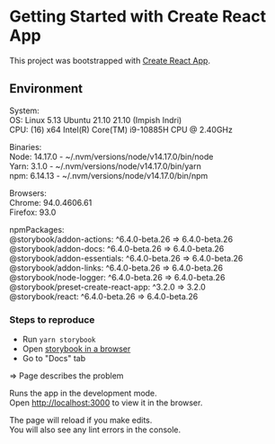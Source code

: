 # Getting Started with Create React App

This project was bootstrapped with [Create React App](https://github.com/facebook/create-react-app).

## Environment

System:  
OS: Linux 5.13 Ubuntu 21.10 21.10 (Impish Indri)  
CPU: (16) x64 Intel(R) Core(TM) i9-10885H CPU @ 2.40GHz  

Binaries:  
Node: 14.17.0 - ~/.nvm/versions/node/v14.17.0/bin/node  
Yarn: 3.1.0 - ~/.nvm/versions/node/v14.17.0/bin/yarn  
npm: 6.14.13 - ~/.nvm/versions/node/v14.17.0/bin/npm  

Browsers:  
Chrome: 94.0.4606.61  
Firefox: 93.0  

npmPackages:  
@storybook/addon-actions: ^6.4.0-beta.26 => 6.4.0-beta.26  
@storybook/addon-docs: ^6.4.0-beta.26 => 6.4.0-beta.26  
@storybook/addon-essentials: ^6.4.0-beta.26 => 6.4.0-beta.26  
@storybook/addon-links: ^6.4.0-beta.26 => 6.4.0-beta.26  
@storybook/node-logger: ^6.4.0-beta.26 => 6.4.0-beta.26  
@storybook/preset-create-react-app: ^3.2.0 => 3.2.0  
@storybook/react: ^6.4.0-beta.26 => 6.4.0-beta.26  


###  Steps to reproduce

- Run `yarn storybook`
- Open [storybook in a browser](http://localhost:6006/?path=/docs/example-button--primary)
- Go to "Docs" tab

=> Page describes the problem


Runs the app in the development mode.\
Open [http://localhost:3000](http://localhost:3000) to view it in the browser.

The page will reload if you make edits.\
You will also see any lint errors in the console.
